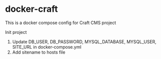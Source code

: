 # docker-craft

This is a docker compose config for Craft CMS project

Init project

1. Update DB_USER, DB_PASSWORD, MYSQL_DATABASE, MYSQL_USER, SITE_URL in docker-compose.yml
2. Add sitename to hosts file